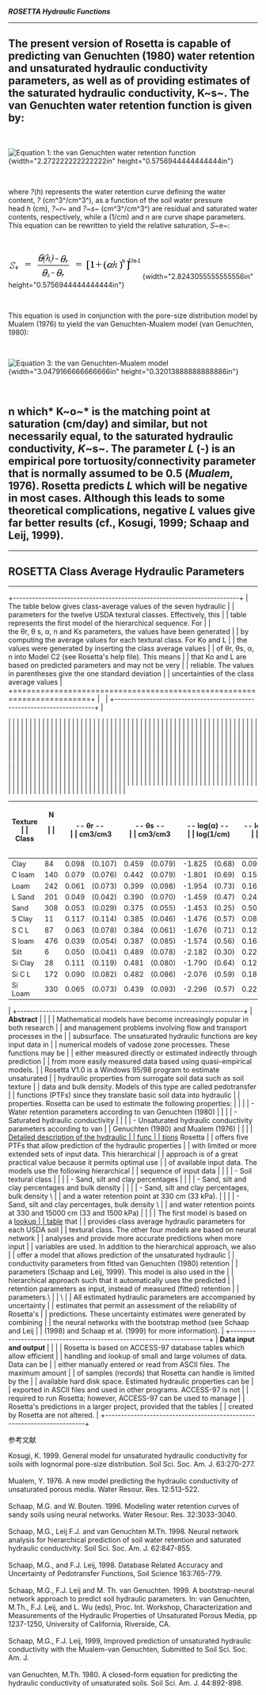 ***ROSETTA Hydraulic Functions***

  -----------------------------------------------------------------------
  The present version of Rosetta is capable of predicting van Genuchten
  (1980) water retention and unsaturated hydraulic conductivity
  parameters, as well as of providing estimates of the saturated
  hydraulic conductivity, K~s~. The van Genuchten water retention
  function is given by:
  -----------------------------------------------------------------------
   

  ![Equation 1: the van Genuchten water retention
  function](./media/image1.gif){width="2.272222222222222in"
  height="0.5756944444444444in"}

   

  where *?*(*h*) represents the water retention curve defining the water
  content, *?* (cm^3^/cm^3^), as a function of the soil water pressure
  head *h* (cm), *?~r~* and *?~s~* (cm^3^/cm^3^) are residual and
  saturated water contents, respectively, while a (1/cm) and *n* are
  curve shape parameters. This equation can be rewritten to yield the
  relative saturation, *S*~e~:

   

  ![Equation 2](./media/image2.gif){width="2.8243055555555556in"
  height="0.5756944444444444in"}

   

  This equation is used in conjunction with the pore-size distribution
  model by Mualem (1976) to yield the van Genuchten-Mualem model (van
  Genuchten, 1980):

   

  ![Equation 3: the van Genuchten-Mualem
  model](./media/image3.gif){width="3.0479166666666666in"
  height="0.32013888888888886in"}

   

  n which* K~o~* is the matching point at saturation (cm/day) and
  similar, but not necessarily equal, to the saturated hydraulic
  conductivity, *K*~s~. The parameter *L* (-) is an empirical pore
  tortuosity/connectivity parameter that is normally assumed to be 0.5
  (*Mualem*, 1976). Rosetta predicts *L* which will be negative in most
  cases. Although this leads to some theoretical complications,
  negative *L* values give far better results (cf., Kosugi, 1999; Schaap
  and Leij, 1999).
  -----------------------------------------------------------------------

  -----------------------------------------------------------------------
  ROSETTA Class Average Hydraulic Parameters
  -----------------------------------------------------------------------

  -----------------------------------------------------------------------

+-----------------------------------------------------------------------+
| The table below gives class-average values of the seven hydraulic     |
| parameters for the twelve USDA textural classes. Effectively, this    |
| table represents the first model of the hierarchical sequence. For    |
| the θr, θ s, α, n and Ks parameters, the values have been generated   |
| by computing the average values for each textural class. For Ko and L |
| the values were generated by inserting the class average values       |
| of θr, θs, α, n into Model C2 (see Rosetta\'s help file). This means  |
| that Ko and L are based on predicted parameters and may not be very   |
| reliable. The values in parentheses give the one standard deviation   |
| uncertainties of the class average values                             |
+=======================================================================+
|                                                                       |
+-----------------------------------------------------------------------+
| <table>                                                               |
| <colgroup>                                                            |
| <col style="width: 6%" />                                             |
| <col style="width: 4%" />                                             |
| <col style="width: 5%" />                                             |
| <col style="width: 6%" />                                             |
| <col style="width: 5%" />                                             |
| <col style="width: 7%" />                                             |
| <col style="width: 5%" />                                             |
| <col style="width: 7%" />                                             |
| <col style="width: 5%" />                                             |
| <col style="width: 6%" />                                             |
| <col style="width: 5%" />                                             |
| <col style="width: 6%" />                                             |
| <col style="width: 5%" />                                             |
| <col style="width: 6%" />                                             |
| <col style="width: 5%" />                                             |
| <col style="width: 7%" />                                             |
| </colgroup>                                                           |
| <thead>                                                               |
| <tr class="header">                                                   |
| <th><strong>Texture<br />                                             |
| Class</strong></th>                                                   |
| <th><p><strong>N</strong></p>                                         |
| <p> </p></th>                                                         |
| <th colspan="2"><strong>-- θr -- <br />                               |
| cm3/cm3</strong></th>                                                 |
| <th colspan="2"><strong>-- θs --<br />                                |
| cm3/cm3</strong></th>                                                 |
| <th colspan="2"><strong>-- log(α) -- <br />                           |
| log(1/cm)</strong></th>                                               |
| <th colspan="2"><strong>-- log(n) -- <br />                           |
| log10</strong></th>                                                   |
| <th colspan="2"><strong>-- Ks -- <br />                               |
| log(cm/day)</strong></th>                                             |
| <th colspan="2"><strong>-- Ko -- <br />                               |
| log(cm/day)</strong></th>                                             |
| <th colspan="2"><strong>-- L -- <br />                                |
|  </strong></th>                                                       |
| </tr>                                                                 |
| </thead>                                                              |
| <tbody>                                                               |
| <tr class="odd">                                                      |
| <td>Clay</td>                                                         |
| <td>84</td>                                                           |
| <td>0.098</td>                                                        |
| <td>(0.107)</td>                                                      |
| <td>0.459</td>                                                        |
| <td>(0.079)</td>                                                      |
| <td>-1.825</td>                                                       |
| <td>(0.68)</td>                                                       |
| <td>0.098</td>                                                        |
| <td>(0.07)</td>                                                       |
| <td>1.169</td>                                                        |
| <td>(0.92)</td>                                                       |
| <td>0.472</td>                                                        |
| <td>(0.26)</td>                                                       |
| <td>-1.561</td>                                                       |
| <td>(1.39)</td>                                                       |
| </tr>                                                                 |
| <tr class="even">                                                     |
| <td>C loam</td>                                                       |
| <td>140</td>                                                          |
| <td>0.079</td>                                                        |
| <td>(0.076)</td>                                                      |
| <td>0.442</td>                                                        |
| <td>(0.079)</td>                                                      |
| <td>-1.801</td>                                                       |
| <td>(0.69)</td>                                                       |
| <td>0.151</td>                                                        |
| <td>(0.12)</td>                                                       |
| <td>0.913</td>                                                        |
| <td>(1.09)</td>                                                       |
| <td>0.699</td>                                                        |
| <td>(0.23)</td>                                                       |
| <td>-0.763</td>                                                       |
| <td>(0.90)</td>                                                       |
| </tr>                                                                 |
| <tr class="odd">                                                      |
| <td>Loam</td>                                                         |
| <td>242</td>                                                          |
| <td>0.061</td>                                                        |
| <td>(0.073)</td>                                                      |
| <td>0.399</td>                                                        |
| <td>(0.098)</td>                                                      |
| <td>-1.954</td>                                                       |
| <td>(0.73)</td>                                                       |
| <td>0.168</td>                                                        |
| <td>(0.13)</td>                                                       |
| <td>1.081</td>                                                        |
| <td>(0.92)</td>                                                       |
| <td>0.568</td>                                                        |
| <td>(0.21)</td>                                                       |
| <td>-0.371</td>                                                       |
| <td>(0.84)</td>                                                       |
| </tr>                                                                 |
| <tr class="even">                                                     |
| <td>L Sand</td>                                                       |
| <td>201</td>                                                          |
| <td>0.049</td>                                                        |
| <td>(0.042)</td>                                                      |
| <td>0.390</td>                                                        |
| <td>(0.070)</td>                                                      |
| <td>-1.459</td>                                                       |
| <td>(0.47)</td>                                                       |
| <td>0.242</td>                                                        |
| <td>(0.16)</td>                                                       |
| <td>2.022</td>                                                        |
| <td>(0.64)</td>                                                       |
| <td>1.386</td>                                                        |
| <td>(0.24)</td>                                                       |
| <td>-0.874</td>                                                       |
| <td>(0.59)</td>                                                       |
| </tr>                                                                 |
| <tr class="odd">                                                      |
| <td>Sand</td>                                                         |
| <td>308</td>                                                          |
| <td>0.053</td>                                                        |
| <td>(0.029)</td>                                                      |
| <td>0.375</td>                                                        |
| <td>(0.055)</td>                                                      |
| <td>-1.453</td>                                                       |
| <td>(0.25)</td>                                                       |
| <td>0.502</td>                                                        |
| <td>(0.18)</td>                                                       |
| <td>2.808</td>                                                        |
| <td>(0.59)</td>                                                       |
| <td>1.389</td>                                                        |
| <td>(0.24)</td>                                                       |
| <td>-0.930</td>                                                       |
| <td>(0.49)</td>                                                       |
| </tr>                                                                 |
| <tr class="even">                                                     |
| <td>S Clay</td>                                                       |
| <td>11</td>                                                           |
| <td>0.117</td>                                                        |
| <td>(0.114)</td>                                                      |
| <td>0.385</td>                                                        |
| <td>(0.046)</td>                                                      |
| <td>-1.476</td>                                                       |
| <td>(0.57)</td>                                                       |
| <td>0.082</td>                                                        |
| <td>(0.06)</td>                                                       |
| <td>1.055</td>                                                        |
| <td>(0.89)</td>                                                       |
| <td>0.637</td>                                                        |
| <td>(0.34)</td>                                                       |
| <td>-3.665</td>                                                       |
| <td>(1.80)</td>                                                       |
| </tr>                                                                 |
| <tr class="odd">                                                      |
| <td>S C L</td>                                                        |
| <td>87</td>                                                           |
| <td>0.063</td>                                                        |
| <td>(0.078)</td>                                                      |
| <td>0.384</td>                                                        |
| <td>(0.061)</td>                                                      |
| <td>-1.676</td>                                                       |
| <td>(0.71)</td>                                                       |
| <td>0.124</td>                                                        |
| <td>(0.12)</td>                                                       |
| <td>1.120</td>                                                        |
| <td>(0.85)</td>                                                       |
| <td>0.841</td>                                                        |
| <td>(0.24)</td>                                                       |
| <td>-1.280</td>                                                       |
| <td>(0.99)</td>                                                       |
| </tr>                                                                 |
| <tr class="even">                                                     |
| <td>S loam</td>                                                       |
| <td>476</td>                                                          |
| <td>0.039</td>                                                        |
| <td>(0.054)</td>                                                      |
| <td>0.387</td>                                                        |
| <td>(0.085)</td>                                                      |
| <td>-1.574</td>                                                       |
| <td>(0.56)</td>                                                       |
| <td>0.161</td>                                                        |
| <td>(0.11)</td>                                                       |
| <td>1.583</td>                                                        |
| <td>(0.66)</td>                                                       |
| <td>1.190</td>                                                        |
| <td>(0.21)</td>                                                       |
| <td>-0.861</td>                                                       |
| <td>(0.73)</td>                                                       |
| </tr>                                                                 |
| <tr class="odd">                                                      |
| <td>Silt</td>                                                         |
| <td>6</td>                                                            |
| <td>0.050</td>                                                        |
| <td>(0.041)</td>                                                      |
| <td>0.489</td>                                                        |
| <td>(0.078)</td>                                                      |
| <td>-2.182</td>                                                       |
| <td>(0.30)</td>                                                       |
| <td>0.225</td>                                                        |
| <td>(0.13)</td>                                                       |
| <td>1.641</td>                                                        |
| <td>(0.27)</td>                                                       |
| <td>0.524</td>                                                        |
| <td>(0.32)</td>                                                       |
| <td>0.624</td>                                                        |
| <td>(1.57)</td>                                                       |
| </tr>                                                                 |
| <tr class="even">                                                     |
| <td>Si Clay</td>                                                      |
| <td>28</td>                                                           |
| <td>0.111</td>                                                        |
| <td>(0.119)</td>                                                      |
| <td>0.481</td>                                                        |
| <td>(0.080)</td>                                                      |
| <td>-1.790</td>                                                       |
| <td>(0.64)</td>                                                       |
| <td>0.121</td>                                                        |
| <td>(0.10)</td>                                                       |
| <td>0.983</td>                                                        |
| <td>(0.57)</td>                                                       |
| <td>0.501</td>                                                        |
| <td>(0.27)</td>                                                       |
| <td>-1.287</td>                                                       |
| <td>(1.23)</td>                                                       |
| </tr>                                                                 |
| <tr class="odd">                                                      |
| <td>Si C L</td>                                                       |
| <td>172</td>                                                          |
| <td>0.090</td>                                                        |
| <td>(0.082)</td>                                                      |
| <td>0.482</td>                                                        |
| <td>(0.086)</td>                                                      |
| <td>-2.076</td>                                                       |
| <td>(0.59)</td>                                                       |
| <td>0.182</td>                                                        |
| <td>(0.13)</td>                                                       |
| <td>1.046</td>                                                        |
| <td>(0.76)</td>                                                       |
| <td>0.349</td>                                                        |
| <td>(0.26)</td>                                                       |
| <td>-0.156</td>                                                       |
| <td>(1.23)</td>                                                       |
| </tr>                                                                 |
| <tr class="even">                                                     |
| <td>Si Loam</td>                                                      |
| <td>330</td>                                                          |
| <td>0.065</td>                                                        |
| <td>(0.073)</td>                                                      |
| <td>0.439</td>                                                        |
| <td>(0.093)</td>                                                      |
| <td>-2.296</td>                                                       |
| <td>(0.57)</td>                                                       |
| <td>0.221</td>                                                        |
| <td>(0.14)</td>                                                       |
| <td>1.261</td>                                                        |
| <td>(0.74)</td>                                                       |
| <td>0.243</td>                                                        |
| <td>(0.26)</td>                                                       |
| <td>0.365</td>                                                        |
| <td>(1.42)</td>                                                       |
| </tr>                                                                 |
| </tbody>                                                              |
| </table>                                                              |
+-----------------------------------------------------------------------+
| **Abstract**                                                          |
|                                                                       |
| Mathematical models have become increasingly popular in both research |
| and management problems involving flow and transport processes in the |
| subsurface. The unsaturated hydraulic functions are key input data in |
| numerical models of vadose zone processes. These functions may be     |
| either measured directly or estimated indirectly through prediction   |
| from more easily measured data based using quasi-empirical models.    |
| Rosetta V1.0 is a Windows 95/98 program to estimate unsaturated       |
| hydraulic properties from surrogate soil data such as soil texture    |
| data and bulk density. Models of this type are called pedotransfer    |
| functions (PTFs) since they translate basic soil data into hydraulic  |
| properties. Rosetta can be used to estimate the following properties: |
|                                                                       |
| -   Water retention parameters according to van Genuchten (1980)      |
|                                                                       |
| -   Saturated hydraulic conductivity                                  |
|                                                                       |
| -   Unsaturated hydraulic conductivity parameters according to van    |
|     Genuchten (1980) and Mualem (1976)                                |
|                                                                       |
| [Detailed description of the hydraulic                                |
| func                                                                  |
| tions](https://www.ars.usda.gov/Services/docs.htm?docid=8954) Rosetta |
| offers five PTFs that allow prediction of the hydraulic properties    |
| with limited or more extended sets of input data. This hierarchical   |
| approach is of a great practical value because it permits optimal use |
| of available input data. The models use the following hierarchical    |
| sequence of input data                                                |
|                                                                       |
| -   Soil textural class                                               |
|                                                                       |
| -   Sand, silt and clay percentages                                   |
|                                                                       |
| -   Sand, silt and clay percentages and bulk density                  |
|                                                                       |
| -   Sand, silt and clay percentages, bulk density \                   |
|     and a water retention point at 330 cm (33 kPa).                   |
|                                                                       |
| -   Sand, silt and clay percentages, bulk density \                   |
|     and water retention points at 330 and 15000 cm (33 and 1500 kPa)  |
|                                                                       |
| The first model is based on a [lookup                                 |
| table](https://www.ars.usda.gov/Services/docs.htm?docid=8955) that    |
| provides class average hydraulic parameters for each USDA soil        |
| textural class. The other four models are based on neural network     |
| analyses and provide more accurate predictions when more input        |
| variables are used. In addition to the hierarchical approach, we also |
| offer a model that allows prediction of the unsaturated hydraulic     |
| conductivity parameters from fitted van Genuchten (1980) retention    |
| parameters (Schaap and Leij, 1999). This model is also used in the    |
| hierarchical approach such that it automatically uses the predicted   |
| retention parameters as input, instead of measured (fitted) retention |
| parameters.\                                                          |
| \                                                                     |
| All estimated hydraulic parameters are accompanied by uncertainty     |
| estimates that permit an assessment of the reliability of Rosetta\'s  |
| predictions. These uncertainty estimates were generated by combining  |
| the neural networks with the bootstrap method (see Schaap and Leij    |
| (1998) and Schaap et al. (1999) for more information).                |
+-----------------------------------------------------------------------+
| **Data input and output**                                             |
|                                                                       |
| Rosetta is based on ACCESS-97 database tables which allow efficient   |
| handling and lookup of small and large volumes of data. Data can be   |
| either manually entered or read from ASCII files. The maximum amount  |
| of samples (records) that Rosetta can handle is limited by the        |
| available hard disk space. Estimated hydraulic properties can be      |
| exported in ASCII files and used in other programs. ACCESS-97 is not  |
| required to run Rosetta; however, ACCESS-97 can be used to manage     |
| Rosetta\'s predictions in a larger project, provided that the tables  |
| created by Rosetta are not altered.                                   |
+-----------------------------------------------------------------------+

参考文献

Kosugi, K. 1999. General model for unsaturated hydraulic conductivity
for soils with lognormal pore-size distribution. Soil Sci. Soc. Am. J.
63:270-277.\
\
Mualem, Y. 1976. A new model predicting the hydraulic conductivity of
unsaturated porous media. Water Resour. Res. 12:513-522.\
\
Schaap, M.G. and W. Bouten. 1996. Modeling water retention curves of
sandy soils using neural networks. Water Resour. Res. 32:3033-3040.\
\
Schaap, M.G., Leij F.J. and van Genuchten M.Th. 1998. Neural network
analysis for hierarchical prediction of soil water retention and
saturated hydraulic conductivity. Soil Sci. Soc. Am. J. 62:847-855.\
\
Schaap, M.G., and F.J. Leij, 1998. Database Related Accuracy and
Uncertainty of Pedotransfer Functions, Soil Science 163:765-779.\
\
Schaap, M.G., F.J. Leij and M. Th. van Genuchten. 1999. A
bootstrap-neural network approach to predict soil hydraulic parameters.
In: van Genuchten, M.Th., F.J. Leij, and L. Wu (eds), Proc. Int.
Workshop, Characterization and Measurements of the Hydraulic Properties
of Unsaturated Porous Media, pp 1237-1250, University of California,
Riverside, CA.\
\
Schaap, M.G., F.J. Leij, 1999, Improved prediction of unsaturated
hydraulic conductivity with the Mualem-van Genuchten, Submitted to Soil
Sci. Soc. Am. J.\
\
van Genuchten, M.Th. 1980. A closed-form equation for predicting the
hydraulic conductivity of unsaturated soils. Soil Sci. Am. J.
44:892-898.
